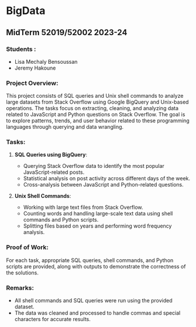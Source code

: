 # BigData

## MidTerm 52019/52002 2023-24

### Students :
- Lisa Mechaly Bensoussan
- Jeremy Hakoune

### Project Overview:
This project consists of SQL queries and Unix shell commands to analyze large datasets from Stack Overflow using Google BigQuery and Unix-based operations. The tasks focus on extracting, cleaning, and analyzing data related to JavaScript and Python questions on Stack Overflow. The goal is to explore patterns, trends, and user behavior related to these programming languages through querying and data wrangling.

### Tasks:

1. **SQL Queries using BigQuery**:
    - Querying Stack Overflow data to identify the most popular JavaScript-related posts.
    - Statistical analysis on post activity across different days of the week.
    - Cross-analysis between JavaScript and Python-related questions.

2. **Unix Shell Commands**:
    - Working with large text files from Stack Overflow.
    - Counting words and handling large-scale text data using shell commands and Python scripts.
    - Splitting files based on years and performing word frequency analysis.

### Proof of Work:
For each task, appropriate SQL queries, shell commands, and Python scripts are provided, along with outputs to demonstrate the correctness of the solutions.

### Remarks:
- All shell commands and SQL queries were run using the provided dataset.
- The data was cleaned and processed to handle commas and special characters for accurate results.

